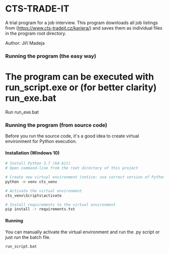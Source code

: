 # CTS-TRADE-IT
A trial program for a job interview.
This program downloads all job listings from (https://www.cts-tradeit.cz/kariera/) and saves them as individual files in the program root directory.

Author: Jiří Madeja

### Running the program (the easy way)
# The program can be executed with run_script.exe or (for better clarity) run_exe.bat
Run run_exe.bat

### Running the program (from source code)
Before you run the source code, it's a good idea to create virtual environment for Python execution.


#### Installation (Windows 10)
```bash
# Install Python 3.7 (64-bit)
# Open command-line from the root directory of this project

# Create new virtual environment (notice: use correct version of Python)
python -m venv cts_venv

# Activate the virtual environment
cts_venv\Scripts\activate

# Install requirements to the virtual environment
pip install -r requirements.txt
```
#### Running
You can manually activate the virtual environment and run the .py script or just run the batch file.
```bash
run_script.bat
```